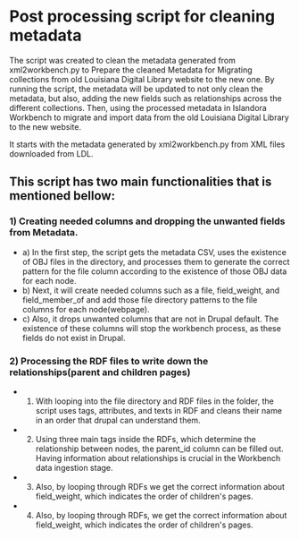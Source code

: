 # Post processing script for cleaning metadata 
The script was created to clean the metadata generated from xml2workbench.py to Prepare the cleaned Metadata for Migrating collections from old Louisiana Digital Library  website to the new one. By running the script, the metadata will be updated to not only clean the metadata, but also, adding the new fields such as relationships across the different collections. Then, using the processed metadata in Islandora Workbench to migrate and import data from the old Louisiana Digital Library to the new website. 

It starts with the metadata generated by xml2workbench.py from XML files downloaded from LDL.

## This script has two main functionalities that is mentioned bellow:
### 1) Creating needed columns and dropping the unwanted fields from Metadata.
- a) In the first step, the script gets the metadata CSV, uses the existence of OBJ files in the directory, and processes them to generate the correct pattern for the file column according to the existence of those OBJ data for each node.
- b) Next, it will create needed columns such as a file, field_weight, and field_member_of and add those file directory patterns to the file columns for each node(webpage).
- c) Also, it drops unwanted columns that are not in Drupal default. The existence of these columns will stop the workbench process, as these fields do not exist in Drupal.

### 2) Processing the RDF files to write down the relationships(parent and children pages)
- 1) With looping into the file directory and RDF files in the folder, the script uses tags, attributes, and texts in RDF and cleans their name in an order that drupal can understand them.
- 2) Using three main tags inside the RDFs, which determine the relationship between nodes, the parent_id column can be filled out. Having information about relationships is crucial in the Workbench data ingestion stage.  
- 3) Also, by looping through  RDFs we get the correct information about field_weight, which indicates the order of children's pages.
- 4) Also, by looping through  RDFs, we get the correct information about field_weight, which indicates the order of children's pages.
